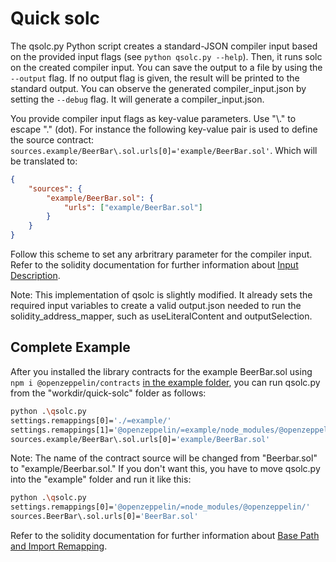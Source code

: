 # Quick solc
The qsolc.py Python script creates a standard-JSON compiler input based on the provided input flags (see `python qsolc.py --help`). Then, it runs solc on the created compiler input. You can save the output to a file by using the `--output` flag. If no output flag is given, the result will be printed to the standard output. You can observe the generated compiler_input.json by setting the `--debug` flag. It will generate a compiler_input.json.

You provide compiler input flags as key-value parameters. Use "\\." to escape "." (dot). For instance the following key-value pair is used to define the source contract: `sources.example/BeerBar\.sol.urls[0]='example/BeerBar.sol'`.
Which will be translated to:
```json
{
    "sources": {
        "example/BeerBar.sol": {
            "urls": ["example/BeerBar.sol"]
        }
    }
}
```
Follow this scheme to set any arbritrary parameter for the compiler input. Refer to the solidity documentation for further information about [Input Description](https://docs.soliditylang.org/en/latest/using-the-compiler.html#input-description).

Note: This implementation of qsolc is slightly modified. It already sets the required input variables to create a valid output.json needed to run the solidity_address_mapper, such as useLiteralContent and outputSelection.

## Complete Example
After you installed the library contracts for the example BeerBar.sol using `npm i @openzeppelin/contracts` <ins>in the example folder</ins>, you can run qsolc.py from the "workdir/quick-solc" folder as follows:

```bash 
python .\qsolc.py 
settings.remappings[0]='./=example/' 
settings.remappings[1]='@openzeppelin/=example/node_modules/@openzeppelin/'  
sources.example/BeerBar\.sol.urls[0]='example/BeerBar.sol'
```


Note: The name of the contract source will be changed from "Beerbar.sol" to "example/Beerbar.sol." If you don't want this, you have to move qsolc.py into the "example" folder and run it like this:
```bash 
python .\qsolc.py 
settings.remappings[0]='@openzeppelin/=node_modules/@openzeppelin/' 
sources.BeerBar\.sol.urls[0]='BeerBar.sol'
```
Refer to the solidity documentation for further information about [Base Path and Import Remapping](https://docs.soliditylang.org/en/latest/using-the-compiler.html#base-path-and-import-remapping).